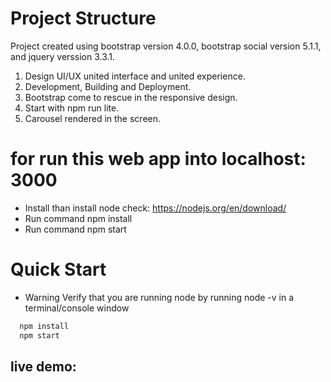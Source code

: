 # Project Structure 
Project created using bootstrap version 4.0.0, bootstrap social version 5.1.1, and jquery verssion 3.3.1. 

1. Design UI/UX united interface and united experience.
2. Development, Building and Deployment.
3. Bootstrap come to rescue in the responsive design.
4. Start with npm run lite.
5. Carousel rendered in the screen.

# for run this web app into localhost: 3000
 * Install than install node check: https://nodejs.org/en/download/
 * Run command npm install
 * Run command npm start

# Quick Start
 * Warning 
 Verify that you are running node by running node -v in a terminal/console window
 
 
 
 ```diff
   npm install
   npm start
  ```

## live demo: 
